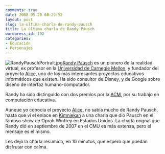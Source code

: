 ```yaml
---
comments: true
date: 2008-05-20 00:29:52
layout: post
slug: la-ultima-charla-de-randy-pausch
title: La última charla de Randy Pausch
wordpress_id: 192
categories:
- Educación
- Personajes
---
```


![RandyPauschPortrait.jpg](http://www.lnds.net/images/randypauschportrait.jpg)[Randy Pausch](http://download.srv.cs.cmu.edu/~pausch/Randy/oldRandyPage.html) es un pionero de la realidad virtual, ex profesor en la [Universidad de Carnegie Mellon](http://www.cmu.edu/), y fundador del proyecto [Alice](http://www.alice.org/), uno de los más interesantes proyectos educativos informáticos que existen. Ha sido consultor de Disney, y de Google sobre diseño de interfaz humano-computador.

Randy ha sido distinguido con dos premios por la [ACM](http://www.acm.org/), por su trabajo en computación educativa.

Aunque yo conocía el proyecto [Alice](http://www.alice.org/), no sabía mucho de Randy Pausch, hasta que ví el enlace en [Kimniekan](http://www.ricardodiaz.org/) a una charla que dió Pausch en el famoso show de Oprah Winfrey en Estados Unidos. La charla orignal que Randy dió en septiembre de 2007 en el CMU es más extensa, pero el mensaje es el mismo.

Les dejo la charla resumida, en 10 minutos, que espero que puedan disfrutar con calma.

  






  
  




